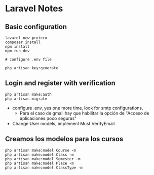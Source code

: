 # Laravel Notes

## Basic configuration

```shell
lavarel new proteco
composer install 
npm install
npm run dev

# configure .env file

php artisan key:generate
```

## Login and register with verification

```shell
php artisan make:auth
php artisan migrate
```

* configure .env, yes one more time, look for smtp configurations.
  * Para el caso de gmail hay que habilitar la opción de "Acceso de aplicaciones poco seguras"
* Change User models, implement Must VerifyEmail

## Creamos los modelos para los cursos

```shell
php artisan make:model Course -m
php artisan make:model Class -m
php artisan make:model Semester -m
php artisan make:model Place -m
php artisan make:model ClassType -m
```



